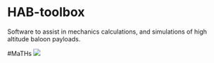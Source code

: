 # HAB-toolbox
Software to assist in mechanics calculations, and simulations of high altitude baloon payloads. 

#MaTHs
![](Spherical_pendulum_Lagrangian_mechanics.svg.png)

